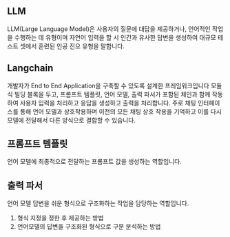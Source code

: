 ## LLM 
LLM(Large Language Model)은 사용자의 질문에 대답을 제공하거나, 언어적인 작업을 수행하는 데 유형이며 
자연어 입력을 할 시 인간과 유사한 답변을 생성하여 대규모 테스트 셋에서 훈련된 인공 진으 유형을 말합니다.

## Langchain
개발자가 End to End Application을 구축할 수 있도록 설계한 프레임워크입니다
모듈식 빌딩 블록을 두고, 프롬프트 템플릿, 언어 모델, 출력 파서가 포함된 체인과 함께 작동하여 사용자 입력을 처리하고 응답을 생성하고 출력을 처리합니다. 
주로 채팅 인터페이스를 통해 언어 모델과 상호작용하며 이전의 모든 채팅 상호 작용을 기억하고 이를 다시 모델에 전달해서 다른 방식으로 결합할 수  있습니다.

## 프롬프트 템플릿
언어 모델에 최종적으로 전달하는 프롬프트 값을 생성하는 역할입니다.

## 출력 파서
언어 모델 답변을 쉬운 형식으로 구조화하는 작업을 담당하는 역할입니다.
1. 형식 지정을 정한 후 제공하는 방법
2. 언어모델의 답변을 구조화된 형식으로 구문 분석하는 방법


